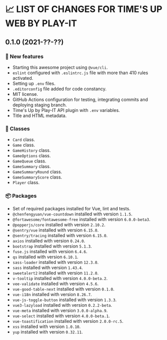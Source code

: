 # 📈 LIST OF CHANGES FOR TIME'S UP WEB BY PLAY-IT

## 0.1.0 (2021-??-??)

### 🚀 New features

* Starting this awesome project using `@vue/cli`.
* `eslint` configured with `.eslintrc.js` file with more than 410 rules activated.
* Setting up `.env` files.
* `.editorconfig` file added for code constancy.
* MIT license.
* GitHub Actions configuration for testing, integrating commits and deploying staging branch.
* Time's Up by Play-IT API plugin with `.env` variables.
* Title and HTML metadata.

### 🚗 Classes

* `Card` class.
* `Game` class.
* `GameHistory` class.
* `GameOptions` class.
* `GameQueue` class.
* `GameSummary` class.
* `GameSummaryRound` class.
* `GameSummaryScore` class.
* `Player` class.

### 📦 Packages

* Set of required packages installed for Vue, lint and tests.
* `@chenfengyuan/vue-countdown` installed with version `1.1.5`.
* `@fortawesome/fontawesome-free` installed with version `6.0.0-beta3`.
* `@popperjs/core` installed with version `2.10.2`.
* `@sentry/vue` installed with version `6.15.0`.
* `@sentry/tracing` installed with version `6.15.0`.
* `axios` installed with version `0.24.0`.
* `bootstrap` installed with version `5.1.3`.
* `fuse.js` installed with version `6.4.6`.
* `qs` installed with version `6.10.1`.
* `sass-loader` installed with version `12.3.0`.
* `sass` installed with version `1.43.4`.
* `sweetalert2` installed with version `11.2.0`.
* `v-tooltip` installed with version `4.0.0-beta.2`.
* `vee-validate` installed with version `4.5.6`.
* `vue-good-table-next` installed with version `0.1.0`.
* `vue-i18n` installed with version `8.26.7`.
* `vue-js-toggle-button` installed with version `1.3.3`.
* `vue3-lazyload` installed with version `0.2.2-beta`.
* `vue-meta` installed with version `3.0.0-alpha.9`.
* `vue-select` installed with version `4.0.0-beta.1`.
* `vue-toastification` installed with version `2.0.0-rc.5`.
* `xss` installed with version `1.0.10`.
* `yup` installed with version `0.32.11`.